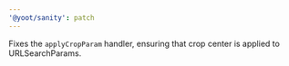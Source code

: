 ```yaml
---
'@yoot/sanity': patch
---
```


Fixes the `applyCropParam` handler, ensuring that crop center is applied to URLSearchParams.
